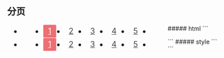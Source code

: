 ## 分页
<div class="codes">
<ul class="pagination">
    <li class="disabled"><a href="#!"><i class="fa fa-angle-left"></i></a></li>
    <li class="active"><a href="#!">1</a></li>
    <li class=""><a href="#!">2</a></li>
    <li class=""><a href="#!">3</a></li>
    <li class=""><a href="#!">4</a></li>
    <li class=""><a href="#!">5</a></li>
    <li class=""><a href="#!"><i class="fa fa-angle-right"></i></a></li>
</ul>
<style type="text/css">
	.pagination li{font-size: 18px;float: left;width: 30px;height: 30px;line-height:30px;margin:0 10px;border-radius:2px;text-align: center;v}
	.pagination li a{color:#444;}
	.pagination li.active{background-color: #ee6e73;}
	.pagination li.active a{color:#fff;}
</style>
</div>
##### html
```
<ul class="pagination">
    <li class="disabled"><a href="#!"><i class="fa fa-angle-left"></i></a></li>
    <li class="active"><a href="#!">1</a></li>
    <li class=""><a href="#!">2</a></li>
    <li class=""><a href="#!">3</a></li>
    <li class=""><a href="#!">4</a></li>
    <li class=""><a href="#!">5</a></li>
    <li class=""><a href="#!"><i class="fa fa-angle-right"></i></a></li>
</ul>
```
##### style
```
<style type="text/css">
	.pagination li{font-size: 18px;float: left;width: 30px;height: 30px;line-height:30px;margin:0 10px;border-radius:2px;text-align: center;v}
	.pagination li a{color:#444;}
	.pagination li.active{background-color: #ee6e73;}
	.pagination li.active a{color:#fff;}
</style>
```